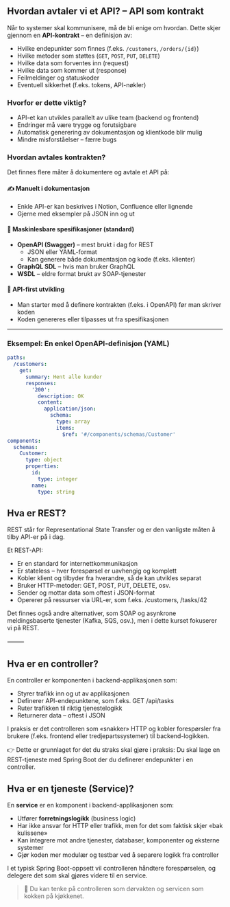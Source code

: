 ## Hvordan avtaler vi et API? – API som kontrakt

Når to systemer skal kommunisere, må de bli enige om hvordan. Dette skjer gjennom en **API-kontrakt** – en definisjon av:
- Hvilke endepunkter som finnes (f.eks. `/customers`, `/orders/{id}`)
- Hvilke metoder som støttes (`GET`, `POST`, `PUT`, `DELETE`)
- Hvilke data som forventes inn (request)
- Hvilke data som kommer ut (response)
- Feilmeldinger og statuskoder
- Eventuell sikkerhet (f.eks. tokens, API-nøkler)

### Hvorfor er dette viktig?
- API-et kan utvikles parallelt av ulike team (backend og frontend)
- Endringer må være trygge og forutsigbare
- Automatisk generering av dokumentasjon og klientkode blir mulig
- Mindre misforståelser – færre bugs

### Hvordan avtales kontrakten?

Det finnes flere måter å dokumentere og avtale et API på:

#### ✍️ Manuelt i dokumentasjon
- Enkle API-er kan beskrives i Notion, Confluence eller lignende
- Gjerne med eksempler på JSON inn og ut

#### 📄 Maskinlesbare spesifikasjoner (standard)
- **OpenAPI (Swagger)** – mest brukt i dag for REST
    - JSON eller YAML-format
    - Kan generere både dokumentasjon og kode (f.eks. klienter)
- **GraphQL SDL** – hvis man bruker GraphQL
- **WSDL** – eldre format brukt av SOAP-tjenester

#### 🔄 API-first utvikling
- Man starter med å definere kontrakten (f.eks. i OpenAPI) før man skriver koden
- Koden genereres eller tilpasses ut fra spesifikasjonen

---

### Eksempel: En enkel OpenAPI-definisjon (YAML)

```yaml
paths:
  /customers:
    get:
      summary: Hent alle kunder
      responses:
        '200':
          description: OK
          content:
            application/json:
              schema:
                type: array
                items:
                  $ref: '#/components/schemas/Customer'
components:
  schemas:
    Customer:
      type: object
      properties:
        id:
          type: integer
        name:
          type: string
```

## Hva er REST?

REST står for Representational State Transfer og er den vanligste måten å tilby API-er på i dag.

Et REST-API:
- Er en standard for internettkommunikasjon
- Er stateless – hver forespørsel er uavhengig og komplett
- Kobler klient og tilbyder fra hverandre, så de kan utvikles separat
- Bruker HTTP-metoder: GET, POST, PUT, DELETE, osv.
- Sender og mottar data som oftest i JSON-format
- Opererer på ressurser via URL-er, som f.eks. /customers, /tasks/42

Det finnes også andre alternativer, som SOAP og asynkrone meldingsbaserte tjenester (Kafka, SQS, osv.), men i dette kurset fokuserer vi på REST.

⸻

## Hva er en controller?

En controller er komponenten i backend-applikasjonen som:
- Styrer trafikk inn og ut av applikasjonen
- Definerer API-endepunktene, som f.eks. GET /api/tasks
- Ruter trafikken til riktig tjenestelogikk
- Returnerer data – oftest i JSON

I praksis er det controlleren som «snakker» HTTP og kobler forespørsler fra brukere (f.eks. frontend eller tredjepartssystemer) til backend-logikken.

👉 Dette er grunnlaget for det du straks skal gjøre i praksis:
Du skal lage en REST-tjeneste med Spring Boot der du definerer endepunkter i en controller.

## Hva er en tjeneste (Service)?

En **service** er en komponent i backend-applikasjonen som:

- Utfører **forretningslogikk** (business logic)
- Har ikke ansvar for HTTP eller trafikk, men for det som faktisk skjer «bak kulissene»
- Kan integrere mot andre tjenester, databaser, komponenter og eksterne systemer
- Gjør koden mer modulær og testbar ved å separere logikk fra controller

I et typisk Spring Boot-oppsett vil controlleren håndtere forespørselen, og delegere det som skal gjøres videre til en service.

> 🧱 Du kan tenke på controlleren som dørvakten og servicen som kokken på kjøkkenet.